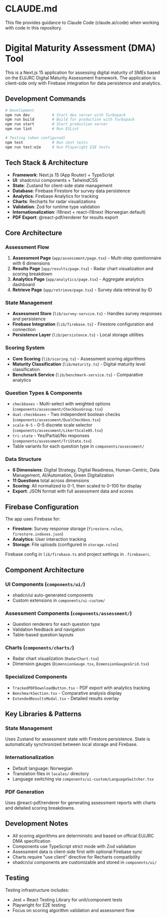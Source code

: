 # CLAUDE.md

This file provides guidance to Claude Code (claude.ai/code) when working with code in this repository.

# Digital Maturity Assessment (DMA) Tool

This is a Next.js 15 application for assessing digital maturity of SMEs based on the EU/JRC Digital Maturity Assessment framework. The application is client-side only with Firebase integration for data persistence and analytics.

## Development Commands

```bash
# Development
npm run dev          # Start dev server with Turbopack
npm run build        # Build for production with Turbopack
npm run start        # Start production server
npm run lint         # Run ESLint

# Testing (when configured)
npm test             # Run Jest tests
npm run test:e2e     # Run Playwright E2E tests
```

## Tech Stack & Architecture

- **Framework**: Next.js 15 (App Router) + TypeScript
- **UI**: shadcn/ui components + TailwindCSS
- **State**: Zustand for client-side state management
- **Database**: Firebase Firestore for survey data persistence
- **Analytics**: Firebase Analytics for tracking
- **Charts**: Recharts for radar visualizations
- **Validation**: Zod for runtime type validation
- **Internationalization**: i18next + react-i18next (Norwegian default)
- **PDF Export**: @react-pdf/renderer for results export

## Core Architecture

### Assessment Flow
1. **Assessment Page** (`app/assessment/page.tsx`) - Multi-step questionnaire with 6 dimensions
2. **Results Page** (`app/results/page.tsx`) - Radar chart visualization and scoring breakdown
3. **Analytics Page** (`app/analytics/page.tsx`) - Aggregate analytics dashboard
4. **Retrieve Page** (`app/retrieve/page.tsx`) - Survey data retrieval by ID

### State Management
- **Assessment Store** (`lib/survey-service.ts`) - Handles survey responses and persistence
- **Firebase Integration** (`lib/firebase.ts`) - Firestore configuration and connection
- **Persistence Layer** (`lib/persistence.ts`) - Local storage utilities

### Scoring System
- **Core Scoring** (`lib/scoring.ts`) - Assessment scoring algorithms
- **Maturity Classification** (`lib/maturity.ts`) - Digital maturity level classification
- **Benchmark Service** (`lib/benchmark-service.ts`) - Comparative analytics

### Question Types & Components
- `checkboxes` - Multi-select with weighted options (`components/assessment/CheckboxGroup.tsx`)
- `dual-checkboxes` - Two independent boolean checks (`components/assessment/DualCheckbox.tsx`)
- `scale-0-5` - 0-5 discrete scale selector (`components/assessment/LikertScale05.tsx`)
- `tri-state` - Yes/Partial/No responses (`components/assessment/TriState.tsx`)
- Table variants for each question type in `components/assessment/`

### Data Structure
- **6 Dimensions**: Digital Strategy, Digital Readiness, Human-Centric, Data Management, AI/Automation, Green Digitalization
- **11 Questions** total across dimensions
- **Scoring**: All normalized to 0-1, then scaled to 0-100 for display
- **Export**: JSON format with full assessment data and scores

## Firebase Configuration

The app uses Firebase for:
- **Firestore**: Survey response storage (`firestore.rules`, `firestore.indexes.json`)
- **Analytics**: User interaction tracking
- **Storage**: File uploads (configured in `storage.rules`)

Firebase config in `lib/firebase.ts` and project settings in `.firebaserc`.

## Component Architecture

### UI Components (`components/ui/`)
- shadcn/ui auto-generated components
- Custom extensions in `components/ui-custom/`

### Assessment Components (`components/assessment/`)
- Question renderers for each question type
- Validation feedback and navigation
- Table-based question layouts

### Charts (`components/charts/`)
- Radar chart visualization (`RadarChart.tsx`)
- Dimension gauges (`DimensionGauge.tsx`, `DimensionGaugesGrid.tsx`)

### Specialized Components
- `TrackedPDFDownloadButton.tsx` - PDF export with analytics tracking
- `BenchmarkSection.tsx` - Comparative analysis display
- `ExtendedResultsModal.tsx` - Detailed results overlay

## Key Libraries & Patterns

### State Management
Uses Zustand for assessment state with Firestore persistence. State is automatically synchronized between local storage and Firebase.

### Internationalization
- Default language: Norwegian
- Translation files in `locales/` directory
- Language switching via `components/ui-custom/LanguageSwitcher.tsx`

### PDF Generation
Uses @react-pdf/renderer for generating assessment reports with charts and detailed scoring breakdowns.

## Development Notes

- All scoring algorithms are deterministic and based on official EU/JRC DMA specification
- Components use TypeScript strict mode with Zod validation
- Assessment data is client-side first with optional Firebase sync
- Charts require "use client" directive for Recharts compatibility
- shadcn/ui components are customizable and stored in `components/ui/`

## Testing

Testing infrastructure includes:
- Jest + React Testing Library for unit/component tests
- Playwright for E2E testing
- Focus on scoring algorithm validation and assessment flow